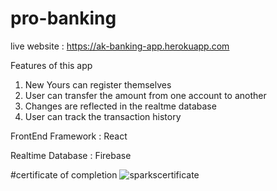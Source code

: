 # pro-banking

live website : 
https://ak-banking-app.herokuapp.com

Features of this app
1) New Yours can register themselves
2) User can transfer the amount from one account to another
3) Changes are reflected in the realtme database 
4) User can track the transaction history



FrontEnd Framework : React


Realtime Database : Firebase

#certificate of completion
![sparkscertificate](https://user-images.githubusercontent.com/77910415/183286619-19402869-7a66-471b-b793-d797035e9a26.png)
